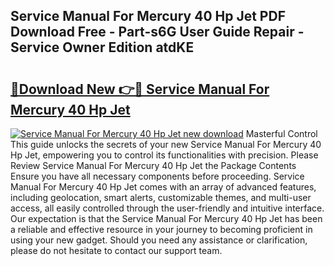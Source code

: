 ## Service Manual For Mercury 40 Hp Jet PDF Download Free - Part-s6G User Guide Repair - Service Owner Edition atdKE

# <h2><a href="http://bc68357.oget.top/?id=Service+Manual+For+Mercury+40+Hp+Jet">🔗Download New 👉🔴 Service Manual For Mercury 40 Hp Jet</a></h2>

[![Service Manual For Mercury 40 Hp Jet new download](https://i.imgur.com/5g1atiW.png)](http://bc68357.oget.top/?id=Service+Manual+For+Mercury+40+Hp+Jet)
Masterful Control This guide unlocks the secrets of your new Service Manual For Mercury 40 Hp Jet, empowering you to control its functionalities with precision. Please Review Service Manual For Mercury 40 Hp Jet the Package Contents Ensure you have all necessary components before proceeding. Service Manual For Mercury 40 Hp Jet comes with an array of advanced features, including geolocation, smart alerts, customizable themes, and multi-user access, all easily controlled through the user-friendly and intuitive interface. Our expectation is that the Service Manual For Mercury 40 Hp Jet has been a reliable and effective resource in your journey to becoming proficient in using your new gadget. Should you need any assistance or clarification, please do not hesitate to contact our support team.

